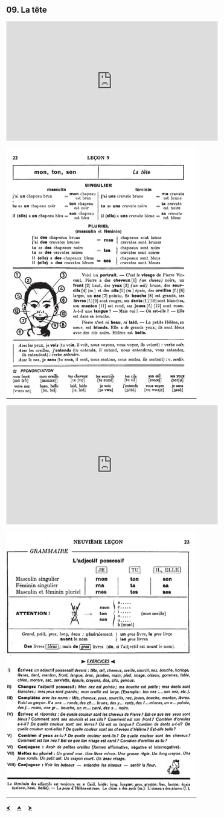 ## 09. La tête

<iframe width="560" height="315" src="https://www.youtube.com/embed/2LjQZgGM4Yk" frameborder="0" allow="accelerometer; autoplay; encrypted-media; gyroscope; picture-in-picture" allowfullscreen></iframe>

![09A](img/09A.JPG)

<iframe width="560" height="315" src="https://www.youtube.com/embed/LRnpaDCNv7A" frameborder="0" allow="accelerometer; autoplay; encrypted-media; gyroscope; picture-in-picture" allowfullscreen></iframe>

![09B](img/09B.JPG)

<p>
  <a href='08.html' title='Önceki sayfa'>⮜</a>&emsp;
  <a href='..' title='Ana sayfa'>⮝</a>&emsp;
  <a href='10.html' title='Sonraki sayfa'>⮞</a>
</p>